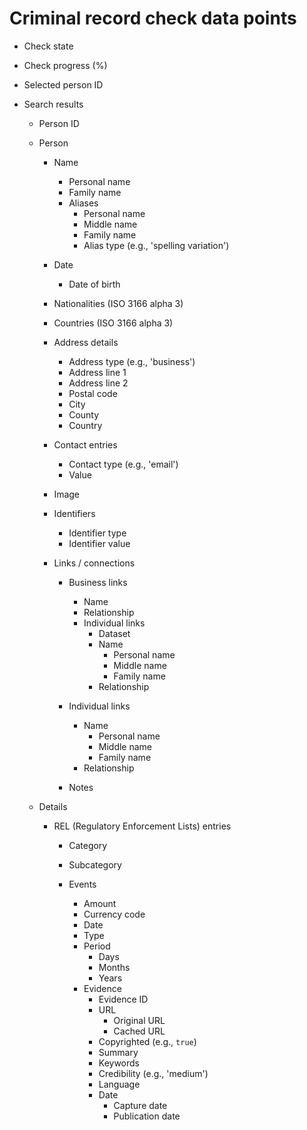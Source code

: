 # Criminal record check data points

* Check state
* Check progress (%)

* Selected person ID
* Search results
  * Person ID

  * Person
    * Name
      * Personal name
      * Family name
      * Aliases
        * Personal name
        * Middle name
        * Family name
        * Alias type (e.g., 'spelling variation')

    * Date
      * Date of birth

    * Nationalities (ISO 3166 alpha 3)

    * Countries (ISO 3166 alpha 3)

    * Address details
      * Address type (e.g., 'business')
      * Address line 1
      * Address line 2
      * Postal code
      * City
      * County
      * Country

    * Contact entries
      * Contact type (e.g., 'email')
      * Value

    * Image

    * Identifiers
      * Identifier type
      * Identifier value

    * Links / connections
      * Business links
        * Name
        * Relationship
        * Individual links
          * Dataset
          * Name
            * Personal name
            * Middle name
            * Family name
          * Relationship

      * Individual links
        * Name
          * Personal name
          * Middle name
          * Family name
        * Relationship

      * Notes

  * Details
    * REL (Regulatory Enforcement Lists) entries
      * Category

      * Subcategory

      * Events
        * Amount
        * Currency code
        * Date
        * Type
        * Period
          * Days
          * Months
          * Years
        * Evidence
          * Evidence ID
          * URL
            * Original URL
            * Cached URL
          * Copyrighted (e.g., `true`)
          * Summary
          * Keywords
          * Credibility (e.g., 'medium')
          * Language
          * Date
            * Capture date
            * Publication date
